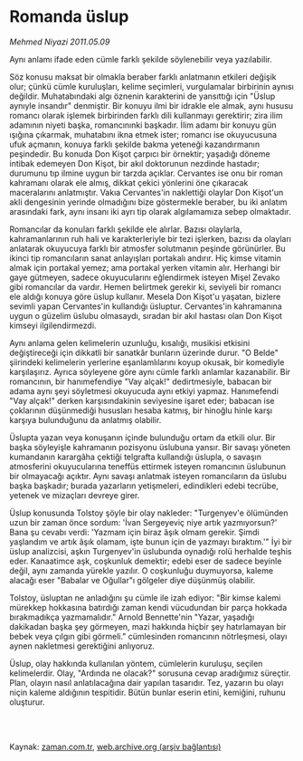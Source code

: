 # Romanda üslup

*Mehmed Niyazi 2011.05.09*

<td class="columnist-detail">
<p>Aynı anlamı ifade eden cümle farklı şekilde söylenebilir veya yazılabilir.</p>
<p>
<div id="haberMetinDiv">
<p>Söz konusu maksat bir olmakla beraber farklı anlatmanın etkileri değişik olur; çünkü cümle kuruluşları, kelime seçimleri, vurgulamalar birbirinin aynısı değildir. Muhatabındaki algı öznenin karakterini de yansıttığı için "Üslup aynıyle insandır" denmiştir. Bir konuyu ilmi bir idrakle ele almak, aynı hususu romancı olarak işlemek birbirinden farklı dili kullanmayı gerektirir; zira ilim adamının niyeti başka, romancınınki başkadır. İlim adamı bir konuyu gün ışığına çıkarmak, muhatabını ikna etmek ister; romancı ise okuyucusuna ufuk açmanın, konuya farklı şekilde bakma yeteneği kazandırmanın peşindedir. Bu konuda Don Kişot çarpıcı bir örnektir; yaşadığı döneme intibak edemeyen Don Kişot, bir akıl doktorunun nezdinde hastadır; durumunu tıp ilmine uygun bir tarzda açıklar. Cervantes ise onu bir roman kahramanı olarak ele almış, dikkat çekici yönlerini öne çıkaracak maceralarını anlatmıştır. Vakıa Cervantes'in naklettiği olaylar Don Kişot'un akli dengesinin yerinde olmadığını bize göstermekle beraber, bu iki anlatım arasındaki fark, aynı insanı iki ayrı tip olarak algılamamıza sebep olmaktadır.
<p> Romancılar da konuları farklı şekilde ele alırlar. Bazısı olaylarla, kahramanlarının ruh hali ve karakterleriyle bir tezi işlerken, bazısı da olayları anlatarak okuyucuya farklı bir atmosfer solutmanın peşinde görünürler. Bu ikinci tip romancıların sanat anlayışları portakalı andırır. Hiç kimse vitamin almak için portakal yemez; ama portakal yerken vitamin alır. Herhangi bir gaye gütmeyen, sadece okuyucularını eğlendirmek isteyen Mişel Zevako gibi romancılar da vardır. Hemen belirtmek gerekir ki, seviyeli bir romancı ele aldığı konuya göre üslup kullanır. Mesela Don Kişot'u yaşatan, bizlere sevimli yapan Cervantes'in kullandığı üsluptur. Cervantes'in kahramanına uygun o güzelim üslubu olmasaydı, sıradan bir akıl hastası olan Don Kişot kimseyi ilgilendirmezdi.
<p> Aynı anlama gelen kelimelerin uzunluğu, kısalığı, musikisi etkisini değiştireceği için dikkatli bir sanatkâr bunların üzerinde durur. "O Belde" şiirindeki kelimelerin yerlerine eşanlamlılarını koyup okusak, bir komediyle karşılaşırız. Ayrıca söyleyene göre aynı cümle farklı anlamlar kazanabilir. Bir romancının, bir hanımefendiye "Vay alçak!" dedirtmesiyle, babacan bir adama aynı şeyi söyletmesi okuyucuda aynı etkiyi yapmaz. Hanımefendi "Vay alçak!" derken karşısındakinin seviyesine işaret eder; babacan ise çoklarının düşünmediği hususları hesaba katmış, bir hinoğlu hinle karşı karşıya bulunduğunu da anlatmış olabilir.
<p> Üslupta yazan veya konuşanın içinde bulunduğu ortam da etkili olur. Bir başka söyleyişle kahramanın pozisyonu üslubuna yansır. Bir savaşı yöneten kumandanın karargâha çektiği telgrafta kullandığı üslupla, o savaşın atmosferini okuyucularına teneffüs ettirmek isteyen romancının üslubunun bir olmayacağı açıktır. Aynı savaşı anlatmak isteyen romancıların da üslubu başka başkadır; burada yazarların yetişmeleri, edindikleri edebi tecrübe, yetenek ve mizaçları devreye girer.
<p> Üslup konusunda Tolstoy şöyle bir olay nakleder: "Turgenyev'e ölümünden uzun bir zaman önce sordum: 'İvan Sergeyeviç niye artık yazmıyorsun?' Bana şu cevabı verdi: 'Yazmam için biraz âşık olmam gerekir. Şimdi yaşlandım ve artık âşık olamam, işte bunun için de yazmayı bıraktım.'" İyi bir üslup analizcisi, aşkın Turgenyev'in üslubunda oynadığı rolü herhalde teşhis eder. Kanaatimce aşk, coşkunluk demektir; edebi eser de sadece beyinle değil, aynı zamanda yürekle yazılır. O coşkunluğu duymuyorsa, kaleme alacağı eser "Babalar ve Oğullar"ı gölgeler diye düşünmüş olabilir.
<p> Tolstoy, üsluptan ne anladığını şu cümle ile izah ediyor: "Bir kimse kalemi mürekkep hokkasına batırdığı zaman kendi vücudundan bir parça hokkada bırakmadıkça yazmamalıdır." Arnold Bennette'nin "Yazar, yaşadığı dakikadan başka şey görmeyen, mazi hakkında hiçbir şey hatırlamayan bir bebek veya çılgın gibi görmeli." cümlesinden romancının nötrleşmesi, olayı aynen nakletmesi gerektiğini anlıyoruz.
<p> Üslup, olay hakkında kullanılan yöntem, cümlelerin kuruluşu, seçilen kelimelerdir. Olay, "Ardında ne olacak?" sorusuna cevap aradığımız süreçtir. Plan, olayın nasıl anlatılacağına dair yapılan tasarıdır. Tez, yazarın bu olayı niçin kaleme aldığının tespitidir. Bütün bunlar eserin etini, kemiğini, ruhunu oluşturur. </p></p></p></p></p></p></p></div>
</p>


<p><br>
		 </br></p></td>

Kaynak: [zaman.com.tr](http://zaman.com.tr/yazar.do?yazino=1131777), [web.archive.org (arşiv bağlantısı)](http://web.archive.org/web/20110915092447/http://www.zaman.com.tr:80/yazar.do?yazino=1131777)
